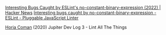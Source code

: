 
[Interesting Bugs Caught by ESLint's no-constant-binary-expression (2022) | Hacker News](https://news.ycombinator.com/item?id=38196644)
[Interesting bugs caught by no-constant-binary-expression - ESLint - Pluggable JavaScript Linter](https://eslint.org/blog/2022/07/interesting-bugs-caught-by-no-constant-binary-expression/)

[Horia Coman](https://dev.to/horia141/jupiter-dev-log-3-lint-all-the-things-51lh)
(2020) Jupiter Dev Log 3 - Lint All The Things
